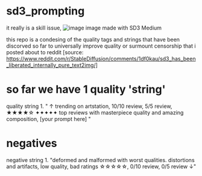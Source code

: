 # sd3_prompting
it really is a skill issue, 
![image](https://github.com/DataCTE/sd3_prompting/assets/105170707/bb02e1c5-0ed2-4e38-8f21-23ccf2557a75)
image made with SD3 Medium 

this repo is a condesing of the quality tags and strings that have been discorved so far to universally improve quality or surmount censorship that i posted about to reddit [source: https://www.reddit.com/r/StableDiffusion/comments/1df0kau/sd3_has_been_liberated_internally_pure_text2img/] 

# so far we have 1 quality 'string' 

quality string 1. 
" ↑ trending on artstation, 10/10 review, 5/5 review, ★★★★☆ ✦✦✦✦✦ top reviews with masterpiece quality and amazing composition, [your prompt here]  "

# negatives 

negative string 1. 
"deformed and malformed with worst qualities. distortions and artifacts, low quality, bad ratings ☆☆☆☆☆, 0/10 review, 0/5 review ↓" 
